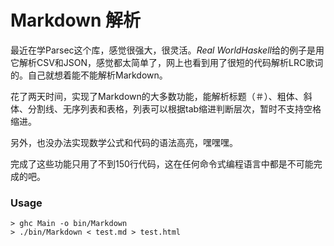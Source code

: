 # Markdown 解析

最近在学Parsec这个库，感觉很强大，很灵活。*Real WorldHaskell*给的例子是用它解析CSV和JSON，感觉都太简单了，网上也看到用了很短的代码解析LRC歌词的。自己就想着能不能解析Markdown。

花了两天时间，实现了Markdown的大多数功能，能解析标题（＃）、粗体、斜体、分割线、无序列表和表格，列表可以根据tab缩进判断层次，暂时不支持空格缩进。

另外，也没办法实现数学公式和代码的语法高亮，嘿嘿嘿。

完成了这些功能只用了不到150行代码，这在任何命令式编程语言中都是不可能完成的吧。

### Usage
```
> ghc Main -o bin/Markdown
> ./bin/Markdown < test.md > test.html
```

